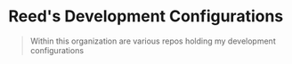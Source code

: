 # Reed's Development Configurations

> Within this organization are various repos holding my development configurations
